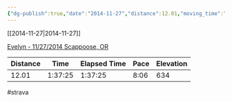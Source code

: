 ```yaml
---
{"dg-publish":true,"date":"2014-11-27","distance":12.01,"moving_time":"1:37:25","elapsed_time":"1:37:25","pace":"8:06","total_elevation_gain":634,"url":"https://www.strava.com/activities/224565986","permalink":"/01-personal/strava/2014-11-27-evelyn-11-27-2014-scappoose-or/","dgPassFrontmatter":true}
---
```



[[2014-11-27\|2014-11-27]]

[Evelyn - 11/27/2014 Scappoose, OR](https://www.strava.com/activities/224565986)

| Distance | Time    | Elapsed Time | Pace | Elevation |
| -------- | ------- | ------------ | ---- | --------- |
| 12.01    | 1:37:25 | 1:37:25      | 8:06 | 634       |




#strava
